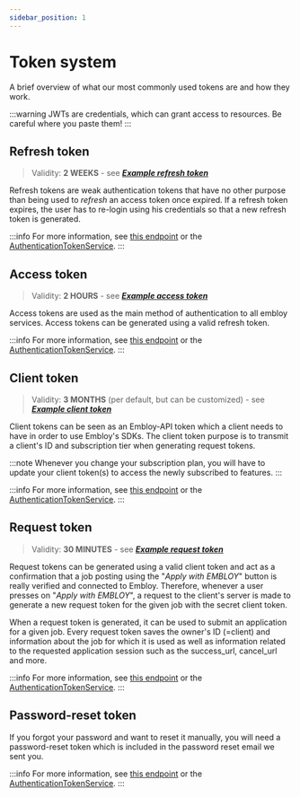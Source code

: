 ```yaml
---
sidebar_position: 1
---
```


# Token system

A brief overview of what our most commonly used tokens are and how they work. 

:::warning 
JWTs are credentials, which can grant access to resources. Be careful where you paste them!
:::

## Refresh token

> Validity: **2 WEEKS** - see [***Example refresh token***](https://jwt.io/#debugger-io?token=eyJhbGciOiJIUzI1NiJ9.eyJzdWIiOjEsImV4cCI6MTcwNDk2MDA2NCwianRpIjoiMWEyODE5MzE5ZGMzNDQ4OTZkYWQ2YjY4ODA1OWNjYzgiLCJpYXQiOjE3MDQ5NDU2NjQsImlzcyI6Im1hbmtkZSJ9.mYCEoi39xVg-AzsF8X7g-7d60xdEEmUsoUzBURV0CsQ)

Refresh tokens are weak authentication tokens that have no other purpose than being used to _refresh_ an access token once expired. 
If a refresh token expires, the user has to re-login using his credentials so that a new refresh token is generated.

:::info
For more information, see [this endpoint](https://www.postman.com/embloy/workspace/embloy-workspace/request/24977803-2c38042b-45e7-4de4-8171-ddc3f53a0182) or the [AuthenticationTokenService](../tokens/authentication_token_service.md).
:::

## Access token

> Validity: **2 HOURS** - see [***Example access token***](https://jwt.io/#debugger-io?token=eyJhbGciOiJIUzI1NiJ9.eyJzdWIiOjEsImV4cCI6MTcwNDk0Njg4NCwidHlwIjoidmVyaWZpZWQiLCJpc3MiOiJtYW5rZGUifQ.qCVGzzpenV6AzEeQDlUT0X69Q7oiDf_OQKllthKiB4E)

Access tokens are used as the main method of authentication to all embloy services. Access tokens can be generated using a valid refresh token. 

:::info
For more information, see [this endpoint](https://www.postman.com/embloy/workspace/embloy-workspace/request/24977803-e29e5a54-533b-413a-9e04-b608cc4acd68) or the [AuthenticationTokenService](../tokens/authentication_token_service.md).
:::

## Client token

> Validity: **3 MONTHS** (per default, but can be customized) - see [***Example client token***](https://jwt.io/#debugger-io?token=eyJhbGciOiJIUzI1NiJ9.eyJzdWIiOjEsImV4cCI6MTcwNzU4Mjk5NCwidHlwIjoiZW50ZXJwcmlzZV8xIiwiaWF0IjoxNzA0OTQ1Njk4LCJpc3MiOiJtYW5rZGUifQ.eNaE4XJTMLO-etaK66uS0Aa6jTD5KuKMPya8_NXKLQQ)

Client tokens can be seen as an Embloy-API token which a client needs to have in order to use Embloy's SDKs. The client token purpose is to transmit a client's ID and subscription tier when generating request tokens.

:::note
Whenever you change your subscription plan, you will have to update your client token(s) to access the newly subscribed to features.
:::

:::info
For more information, see [this endpoint](https://www.postman.com/embloy/workspace/embloy-workspace/request/24977803-86b2cf1c-b02e-4d83-b65f-9c5e03cc89c4) or the [AuthenticationTokenService](../tokens/authentication_token_service.md).
:::

## Request token

> Validity: **30 MINUTES** - see [***Example request token***](https://jwt.io/#debugger-io?token=eyJhbGciOiJIUzI1NiJ9.eyJzdWIiOjEsImV4cCI6MTcwNTA1Mzg4NSwic2Vzc2lvbiI6eyJjbGllbnRfaWQiOjEsInN1YnNjcmlwdGlvbl90eXBlIjoiZW50ZXJwcmlzZV8xIiwibW9kZSI6ImpvYiIsInN1Y2Nlc3NfdXJsIjoiL3N1Y2Nlc3MiLCJjYW5jZWxfdXJsIjoiL2ZhaWx1cmUiLCJqb2Jfc2x1ZyI6ImpvYiMxIn0sImlhdCI6MTcwNDk0NTg4NSwiaXNzIjoibWFua2RlIn0.yzzM0o-EtqXM3mt_hJTCFyUwnYZQAQYmyNHBvfI3d6s)

Request tokens can be generated using a valid client token and act as a confirmation that a job posting using the "_Apply with EMBLOY_" button is really verified and connected to Embloy. Therefore, whenever a user presses on "_Apply with EMBLOY_", a request to the client's server is made to generate a new request token for the given job with the secret client token.

When a request token is generated, it can be used to submit an application for a given job. Every request token saves the owner's ID (=client) and information about the job for which it is used as well as information related to the requested application session such as the success_url, cancel_url and more.   

:::info
For more information, see [this endpoint](https://www.postman.com/embloy/workspace/embloy-workspace/request/24977803-7629b41f-882f-4897-bacd-5b900378eac6) or the [AuthenticationTokenService](../tokens/authentication_token_service.md).
:::

## Password-reset token

If you forgot your password and want to reset it manually, you will need a password-reset token which is included in the password reset email we sent you.

:::info
For more information, see [this endpoint](https://www.postman.com/embloy/workspace/embloy-workspace/request/24977803-969a3f0a-af9e-4e62-9eb1-a72110864f27) or the [AuthenticationTokenService](../tokens/authentication_token_service.md).
:::